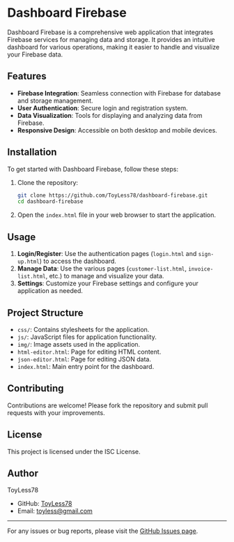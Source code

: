 # Dashboard Firebase

Dashboard Firebase is a comprehensive web application that integrates Firebase services for managing data and storage. It provides an intuitive dashboard for various operations, making it easier to handle and visualize your Firebase data.

## Features

- **Firebase Integration**: Seamless connection with Firebase for database and storage management.
- **User Authentication**: Secure login and registration system.
- **Data Visualization**: Tools for displaying and analyzing data from Firebase.
- **Responsive Design**: Accessible on both desktop and mobile devices.

## Installation

To get started with Dashboard Firebase, follow these steps:

1. Clone the repository:

   ```bash
   git clone https://github.com/ToyLess78/dashboard-firebase.git
   cd dashboard-firebase
   ```

2. Open the `index.html` file in your web browser to start the application.

## Usage

1. **Login/Register**: Use the authentication pages (`login.html` and `sign-up.html`) to access the dashboard.
2. **Manage Data**: Use the various pages (`customer-list.html`, `invoice-list.html`, etc.) to manage and visualize your data.
3. **Settings**: Customize your Firebase settings and configure your application as needed.

## Project Structure

- `css/`: Contains stylesheets for the application.
- `js/`: JavaScript files for application functionality.
- `img/`: Image assets used in the application.
- `html-editor.html`: Page for editing HTML content.
- `json-editor.html`: Page for editing JSON data.
- `index.html`: Main entry point for the dashboard.

## Contributing

Contributions are welcome! Please fork the repository and submit pull requests with your improvements.

## License

This project is licensed under the ISC License.

## Author

ToyLess78

- GitHub: [ToyLess78](https://github.com/ToyLess78)
- Email: toyless@gmail.com

---

For any issues or bug reports, please visit the [GitHub Issues page](https://github.com/ToyLess78/dashboard-firebase/issues).
